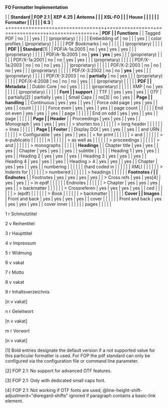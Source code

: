 **FO Formatter Implementation**

|                | **Standard     | **FOP 2.1**    | **XEP 4.25**   | **Antenna      |
|                | XSL-FO**       |                |                | House          |
|                |                |                |                | Formatter      |
|                |                |                |                | 6.3**          |
+================+================+================+================+================+
| **PDF          |
| Functions**    |
| Tagged PDF     | no             |                |                | yes            |
|                | (proprietary)  |                |                |                |
| Embedding of   | no             |                |                | yes            |
| color profiles | (proprietary)  |                |                |                |
| PDF Bookmarks  | no             |                |                |                |
|                | (proprietary)  |                |                |                |
| **PDF          |
| Standard**[1]  |
| PDF/A-1a:2005  | no             | yes            | yes            | yes            |
|                | (proprietary)  |                |                |                |
| PDF/A-1b:2005  | no             | **yes**        | **yes**        | yes            |
|                | (proprietary)  |                |                |                |
| PDF/X-1a:2001  | no             | no             | yes            | yes            |
|                | (proprietary)  |                |                |                |
| PDF/X-1a:2003  | no             | no             | no             | yes            |
|                | (proprietary)  |                |                |                |
| PDF/X-2:2003   | no             | no             | no             | yes            |
|                | (proprietary)  |                |                |                |
| PDF/X-3:2002   | no             | no             | **yes**        | yes            |
|                | (proprietary)  |                |                |                |
| PDF/X-3:2003   | no             | **partially**  | no             | yes            |
|                | (proprietary)  |                |                |                |
| PDF/X-4:2008   | no             | no             | no             | yes            |
|                | (proprietary)  |                |                |                |
| **PDF          |
| Metadata**     |
| Dublin Core    | no             | yes            |                |                |
|                | (proprietary)  |                |                |                |
| XMP            | no             | yes            |                |                |
|                | (proprietary)  |                |                |                |
| **Font         |
| support**      |
| TTF            |                | yes            | yes            | yes            |
| OTF            |                | partially[2]   | partially      | yes            |
| Small Caps     |                | no[3]          | no             | yes            |
| **Page         |
| handling**     |
| Continuous     | yes            | yes            |                | yes            |
| Force odd page | yes            | yes            |                | yes            |
| count          |                |                |                |                |
| Force even     | yes            | yes            |                | yes            |
| page count     |                |                |                |                |
| End on even    | yes            | yes            |                | yes            |
| page           |                |                |                |                |
| End on odd     | yes            | yes            |                | yes            |
| page           |                |                |                |                |
| **Page         |
| Header**       |
| Proceedings    | yes            | yes            |                | yes            |
| Monograph      | yes            | yes            |                | yes            |
| > shorten too  |                |                |                |                |
| > long header  |                |                |                |                |
| > lines        |                |                |                |                |
| **Page         |
| Footer**       |
| Display DOI    | yes            | yes            |                | yes            |
| and URN        |                |                |                |                |
| > Configurable | yes            | yes            |                | yes            |
| > for print    |                |                |                |                |
| > and          |                |                |                |                |
| > e-publicatio |                |                |                |                |
| n              |                |                |                |                |
| > as well as   |                |                |                |                |
| > proceedings  |                |                |                |                |
| > and          |                |                |                |                |
| > monographs   |                |                |                |                |
| **Headings**   |
| Chapter title  | yes            | yes            |                | yes            |
| Chapter        | yes            | yes            |                | yes            |
| subtitle       |                |                |                |                |
| Heading 1      | yes            | yes            |                | yes            |
| Heading 2      | yes            | yes            |                | yes            |
| Heading 3      | yes            | yes            |                | yes            |
| Heading 4      | yes            | yes            |                | yes            |
| Heading &gt; 4 | yes            | yes            |                | yes            |
| Chapter        | yes            | yes            |                | yes            |
| numbering      |                |                |                |                |
| (hard coded in |                |                |                |                |
| XML)           |                |                |                |                |
| > Indents for  |                |                |                |                |
| > numbered     |                |                |                |                |
| > headings     |                |                |                |                |
| **Footnotes /  |
| Endnotes**     |
| Footnotes      | yes            | yes            | yes            | yes            |
| > Cross refs   | yes            | yes[4]         | yes            | yes            |
| > in epdf      |                |                |                |                |
| Endnotes       |                |                |                |                |
| > Chapter      | yes            | yes            | yes            | yes            |
| > backmatter   |                |                |                |                |
| > Crossreferen | yes            | yes            | yes            | yes            |
| ced            |                |                |                |                |
| > (epdf)       |                |                |                |                |
| > Book         |                |                |                |                |
| > backmatter   |                |                |                |                |
| **Cover        |
| Images**       |
| Front and back | yes            | yes            | yes            | yes            |
| cover          |                |                |                |                |
| Front and back | yes            | yes            | yes            | yes            |
| cover inner    |                |                |                |                |
| pages          |                |                |                |                |

1 r Schmutztitel

2 v Reihentitel

3 r Haupttitel

4 v Impressum

5 r Widmung

6 v vakat

7 r Motto

8 v vakat

9 r Inhaltsverzeichnis

\[n v vakat\]

n r Geleitwort

\[n v vakat\]

m r Vorwort

\[n v vakat\]

[1] Bold entries designate the default version if a not supported value for this particular formatter is used. For FOP the pdf standard can only be configured via the configuration file or command line parameter.

[2] FOP 2.1: No support for advanced OTF features.

[3] FOP 2.1: Only with dedicated small caps font.

[4] FOP 2.1: Not working if OTF fonts are used; @line-height-shift-adjustment="disregard-shifts" ignored if paragraph contains a basic-link element.
